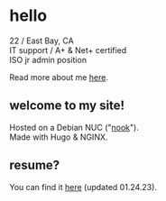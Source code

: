 # hello

22 / East Bay, CA\
IT support / A+ & Net+ certified\
ISO jr admin position

Read more about me [here](https://nate.unpass.net/about).

## welcome to my site!
Hosted on a Debian NUC ("[nook](images/nook.jpg)").\
Made with Hugo & NGINX.

## resume?
You can find it [here](Nathan-Adan-UPDATED.pdf) (updated 01.24.23).
